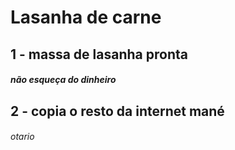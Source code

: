# Lasanha de carne

## 1 - massa de lasanha pronta

##### **não esqueça do dinheiro**

## 2 - copia o resto da internet mané

###### otario

